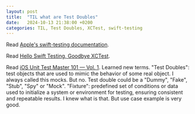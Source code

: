 ```yaml
---
layout: post
title:  "TIL what are Test Doubles"
date:   2024-10-13 21:38:00 +0200
categories: TIL, Test Doubles, XCTest, swift-testing
---
```

Read [Apple's swift-testing documentation](https://developer.apple.com/xcode/swift-testing/).

Read [Hello Swift Testing, Goodbye XCTest](https://leocoout.medium.com/welcome-swift-testing-goodbye-xctest-7501b7a5b304).

Read [iOS Unit Test Master 101 — Vol. 1](https://leocoout.medium.com/become-a-unit-test-master-84f4fa276deb). Learned new terms. "Test Doubles": test objects that are used to mimic the behavior of some real object. I always called this mocks. But no. Test double could be a "Dummy", "Fake", "Stub", "Spy" or "Mock". "Fixture": predefined set of conditions or data used to initialize a system or environment for testing, ensuring consistent and repeatable results. I knew what is that. But use case example is very good.
